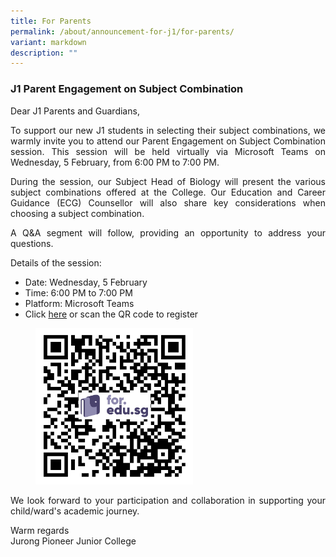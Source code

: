 ```yaml
---
title: For Parents
permalink: /about/announcement-for-j1/for-parents/
variant: markdown
description: ""
---
```

<div align="justify">

<h3>J1 Parent Engagement on Subject Combination</h3>

<p>Dear J1 Parents and Guardians,</p>
<p>To support our new J1 students in selecting their subject combinations, we warmly invite you to attend our Parent Engagement on Subject Combination session. This session will be held virtually via Microsoft Teams on Wednesday, 5 February, from 6:00 PM to 7:00 PM.</p> 
	
<p>During the session, our Subject Head of Biology will present the various subject combinations offered at the College. Our Education and Career Guidance (ECG) Counsellor will also share key considerations when choosing a subject combination.</p>

<p>A Q&amp;A segment will follow, providing an opportunity to address your questions.</p>

<p>Details of the session:</p>
<ul>
<li>Date: Wednesday, 5 February</li>
<li>Time: 6:00 PM to 7:00 PM </li>
<li>Platform: Microsoft Teams</li>
<li>Click <a href="https://for.edu.sg/parentengagement-subjectcombi">here</a> or scan the QR code to register</li></ul>

<p></p><figure style="width:50%; height: auto"><img src="/images/About%20JPJC/Announcements%20for%20J1/Subject_Combi_PES.jpg"></figure><p></p>
	
<p>We look forward to your participation and collaboration in supporting your child/ward's academic journey.</p>

<p> Warm regards<br>
Jurong Pioneer Junior College</p></div>